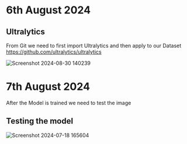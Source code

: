 # 6th August 2024
## Ultralytics
From Git we need to first import Ultralytics and then apply to our Dataset
https://github.com/ultralytics/ultralytics

![Screenshot 2024-08-30 140239](https://github.com/user-attachments/assets/d02ec3c3-25d4-4638-b94a-186ec6eb11b5)

# 7th August 2024
After the Model is trained we need to test the image
## Testing the model
![Screenshot 2024-07-18 165604](https://github.com/user-attachments/assets/9ae5f880-2044-4f6e-90d0-2991263f2faf)
